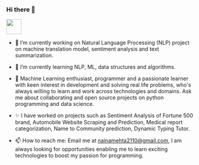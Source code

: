 ### Hi there 👋

<!--
**nehamehta2110/nehamehta2110** is a ✨ _special_ ✨ repository because its `README.md` (this file) appears on your GitHub profile.-->

<img src="https://user-images.githubusercontent.com/5679180/79618120-0daffb80-80be-11ea-819e-d2b0fa904d07.gif" width="40" height="40" />

- 🔭 I’m currently working on Natural Language Processing (NLP) project on machine translation model, sentiment analysis and text summarization. 

- 🌱 I’m currently learning NLP, ML, data structures and algorithms.
- 💬 Machine Learning enthusiast, programmer and a passionate learner with keen interest in development and solving real life problems, who's always willing to learn and work across technologies and domains. Ask me about collaborating and open source projects on python programming and data science.

- ✨ I have worked on projects such as Sentiment Analysis of Fortune 500 brand, Automobile Website Scraping and Prediction, Medical report categorization, Name to Community prediction, Dynamic Typing Tutor. 

- 📫 How to reach me: Email me at nainamehta2110@gmail.com, I am always looking for opportunities enabling me to learn exciting technologies to boost my passion for programming.

